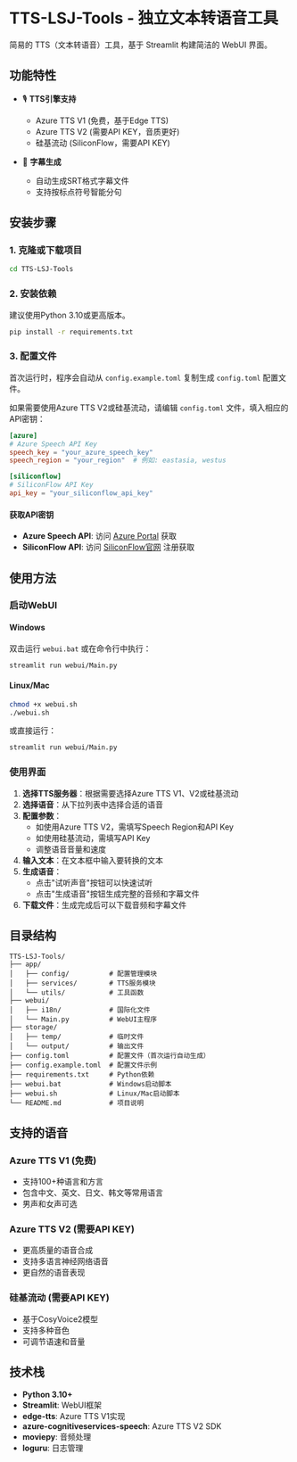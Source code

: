 # TTS-LSJ-Tools - 独立文本转语音工具

简易的 TTS（文本转语音）工具，基于 Streamlit 构建简洁的 WebUI 界面。

## 功能特性

- 🎙️ **TTS引擎支持**
  - Azure TTS V1 (免费，基于Edge TTS)
  - Azure TTS V2 (需要API KEY，音质更好)
  - 硅基流动 (SiliconFlow，需要API KEY)

- 📝 **字幕生成**
  - 自动生成SRT格式字幕文件
  - 支持按标点符号智能分句

## 安装步骤

### 1. 克隆或下载项目

```bash
cd TTS-LSJ-Tools
```

### 2. 安装依赖

建议使用Python 3.10或更高版本。

```bash
pip install -r requirements.txt
```

### 3. 配置文件

首次运行时，程序会自动从 `config.example.toml` 复制生成 `config.toml` 配置文件。

如果需要使用Azure TTS V2或硅基流动，请编辑 `config.toml` 文件，填入相应的API密钥：

```toml
[azure]
# Azure Speech API Key
speech_key = "your_azure_speech_key"
speech_region = "your_region"  # 例如: eastasia, westus

[siliconflow]
# SiliconFlow API Key
api_key = "your_siliconflow_api_key"
```

#### 获取API密钥

- **Azure Speech API**: 访问 [Azure Portal](https://portal.azure.com/#view/Microsoft_Azure_ProjectOxford/CognitiveServicesHub/~/SpeechServices) 获取
- **SiliconFlow API**: 访问 [SiliconFlow官网](https://siliconflow.cn) 注册获取

## 使用方法

### 启动WebUI

#### Windows

双击运行 `webui.bat` 或在命令行中执行：

```bash
streamlit run webui/Main.py
```

#### Linux/Mac

```bash
chmod +x webui.sh
./webui.sh
```

或直接运行：

```bash
streamlit run webui/Main.py
```

### 使用界面

1. **选择TTS服务器**：根据需要选择Azure TTS V1、V2或硅基流动
2. **选择语音**：从下拉列表中选择合适的语音
3. **配置参数**：
   - 如使用Azure TTS V2，需填写Speech Region和API Key
   - 如使用硅基流动，需填写API Key
   - 调整语音音量和速度
4. **输入文本**：在文本框中输入要转换的文本
5. **生成语音**：
   - 点击"试听声音"按钮可以快速试听
   - 点击"生成语音"按钮生成完整的音频和字幕文件
6. **下载文件**：生成完成后可以下载音频和字幕文件

## 目录结构

```
TTS-LSJ-Tools/
├── app/
│   ├── config/          # 配置管理模块
│   ├── services/        # TTS服务模块
│   └── utils/           # 工具函数
├── webui/
│   ├── i18n/            # 国际化文件
│   └── Main.py          # WebUI主程序
├── storage/
│   ├── temp/            # 临时文件
│   └── output/          # 输出文件
├── config.toml          # 配置文件（首次运行自动生成）
├── config.example.toml  # 配置文件示例
├── requirements.txt     # Python依赖
├── webui.bat            # Windows启动脚本
├── webui.sh             # Linux/Mac启动脚本
└── README.md            # 项目说明
```

## 支持的语音

### Azure TTS V1 (免费)
- 支持100+种语言和方言
- 包含中文、英文、日文、韩文等常用语言
- 男声和女声可选

### Azure TTS V2 (需要API KEY)
- 更高质量的语音合成
- 支持多语言神经网络语音
- 更自然的语音表现

### 硅基流动 (需要API KEY)
- 基于CosyVoice2模型
- 支持多种音色
- 可调节语速和音量

## 技术栈

- **Python 3.10+**
- **Streamlit**: WebUI框架
- **edge-tts**: Azure TTS V1实现
- **azure-cognitiveservices-speech**: Azure TTS V2 SDK
- **moviepy**: 音频处理
- **loguru**: 日志管理